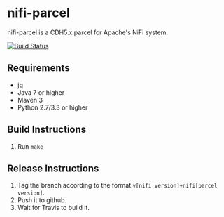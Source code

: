 # nifi-parcel
nifi-parcel is a CDH5.x parcel for Apache's NiFi system.

[![Build Status](https://travis-ci.org/nomr/nifi-parcel.svg?branch=master)](https://travis-ci.org/nomr/nifi-parcel)

## Requirements 
  - jq
  - Java 7 or higher
  - Maven 3
  - Python 2.7/3.3 or higher

## Build Instructions
  1. Run `make`

## Release Instructions
  1. Tag the branch according to the format `v[nifi version]+nifi[parcel version]`.
  2. Push it to github.
  3. Wait for Travis to build it.

